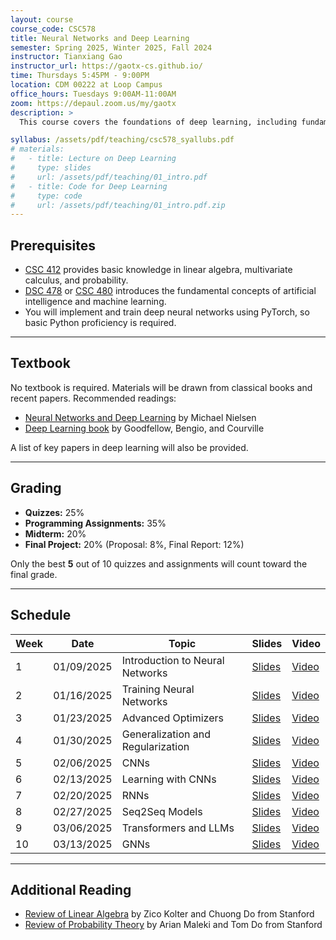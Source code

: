 ```yaml
---
layout: course
course_code: CSC578
title: Neural Networks and Deep Learning
semester: Spring 2025, Winter 2025, Fall 2024
instructor: Tianxiang Gao
instructor_url: https://gaotx-cs.github.io/
time: Thursdays 5:45PM - 9:00PM
location: CDM 00222 at Loop Campus
office_hours: Tuesdays 9:00AM-11:00AM
zoom: https://depaul.zoom.us/my/gaotx
description: >
  This course covers the foundations of deep learning, including fundamental neural network architectures (e.g., multilayer perceptrons) and training methodologies, including advanced optimization techniques (e.g., momentum, RMSprop, Adam). It also addresses generalization and regularization strategies (e.g., overparameterization, the double descent phenomenon, and weight decay). We will explore cutting-edge neural network architectures, including convolutional neural networks (CNNs), recurrent neural networks (RNNs), transformers (e.g., GPT and BERT), and graph neural networks (GNNs). Students will gain hands-on experience by implementing these models and applying them to real-world problems in computer vision, natural language processing, and graph machine learning.

syllabus: /assets/pdf/teaching/csc578_syallubs.pdf
# materials:
#   - title: Lecture on Deep Learning
#     type: slides
#     url: /assets/pdf/teaching/01_intro.pdf
#   - title: Code for Deep Learning
#     type: code
#     url: /assets/pdf/teaching/01_intro.pdf.zip
---
```



## Prerequisites
- [CSC 412](https://www.cdm.depaul.edu/academics/pages/courseinfo.aspx?Subject=CSC&CatalogNbr=412) provides basic knowledge in linear algebra, multivariate calculus, and probability.
- [DSC 478](https://www.cdm.depaul.edu/academics/pages/courseinfo.aspx?CrseId=012551) or [CSC 480](https://www.cdm.depaul.edu/academics/pages/courseinfo.aspx?CrseId=001513) introduces the fundamental concepts of artificial intelligence and machine learning.
- You will implement and train deep neural networks using PyTorch, so basic Python proficiency is required.

---
## Textbook
No textbook is required. Materials will be drawn from classical books and recent papers. Recommended readings:  

- [Neural Networks and Deep Learning](http://neuralnetworksanddeeplearning.com/) by Michael Nielsen  
- [Deep Learning book](https://www.deeplearningbook.org/) by Goodfellow, Bengio, and Courville  

A list of key papers in deep learning will also be provided.

---
## Grading
- **Quizzes:** 25%  
- **Programming Assignments:** 35%  
- **Midterm:** 20%  
- **Final Project:** 20% (Proposal: 8%, Final Report: 12%)  

Only the best **5** out of 10 quizzes and assignments will count toward the final grade.

---
## Schedule

| Week | Date       | Topic                                | Slides                                       | Video                  |
|------|------------|--------------------------------------|----------------------------------------------|------------------------|
| 1    | 01/09/2025 | Introduction to Neural Networks      | [Slides](/assets/pdf/teaching/01_intro.pdf)  | [Video](#)             |
| 2    | 01/16/2025 | Training Neural Networks            | [Slides](/assets/pdf/teaching/02_train.pdf)  | [Video](#)             |
| 3    | 01/23/2025 | Advanced Optimizers                 | [Slides](/assets/pdf/teaching/03_opt.pdf)    | [Video](#)             |
| 4    | 01/30/2025 | Generalization and Regularization   | [Slides](/assets/pdf/teaching/04_Gen.pdf)    | [Video](#)             |
| 5    | 02/06/2025 | CNNs                                | [Slides](/assets/pdf/teaching/05_cnn.pdf)    | [Video](#)             |
| 6    | 02/13/2025 | Learning with CNNs                  | [Slides](/assets/pdf/teaching/06_cv.pdf)     | [Video](#)             |
| 7    | 02/20/2025 | RNNs                                | [Slides](/assets/pdf/teaching/07_rnn.pdf)    | [Video](#)             |
| 8    | 02/27/2025 | Seq2Seq Models                      | [Slides](/assets/pdf/teaching/08_seq2seq.pdf)| [Video](#)             |
| 9    | 03/06/2025 | Transformers and LLMs               | [Slides](/assets/pdf/teaching/09_llm.pdf)    | [Video](#)             |
| 10   | 03/13/2025 | GNNs                                | [Slides](/assets/pdf/teaching/10_gnn.pdf)    | [Video](#)             |

---
## Additional Reading
- [Review of Linear Algebra](/assets/pdf/teaching/cs229-linalg.pdf) by Zico Kolter and Chuong Do from Stanford
- [Review of Probability Theory](/assets/pdf/teaching/cs229-prob.pdf) by Arian Maleki and Tom Do from Stanford 


